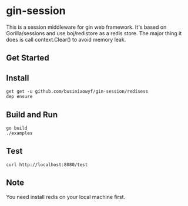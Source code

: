 # gin-session
This is a session middleware for gin web framework. It's based on Gorilla/sessions and use boj/redistore as a redis store. The major thing it does is call context.Clear() to avoid memory leak.

Get Started
---
## Install
```
get get -u github.com/businiaowyf/gin-session/redisess
dep ensure
```

## Build and Run
```
go build
./examples
```

## Test
```
curl http://localhost:8080/test
```

## Note
You need install redis on your local machine first.
